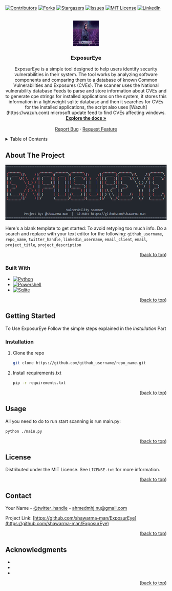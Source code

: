 <a name="readme-top"></a>





[![Contributors][contributors-shield]][contributors-url]
[![Forks][forks-shield]][forks-url]
[![Stargazers][stars-shield]][stars-url]
[![Issues][issues-shield]][issues-url]
[![MIT License][license-shield]][license-url]
[![LinkedIn][linkedin-shield]][linkedin-url]



<!-- PROJECT LOGO -->
<br />
<div align="center">
  <a href="https://github.com/github_username/repo_name">
    <img src="images/profile.jpg" alt="Logo" width="80" height="80">
  </a>

<h3 align="center">ExposurEye</h3>

  <p align="center">
    ExposurEye is a simple tool designed to help users identify security vulnerabilities in their system. The tool works by analyzing software components and comparing them to a database of known Common Vulnerabilities and Exposures (CVEs). The scanner uses the National vulnerability database Feeds to parse and store information about CVEs and to generate cpe strings for installed applications on the system,
    it stores this information in a lightweight sqlite database and then it searches for CVEs for the installed applications, the script also uses [Wazuh](https://wazuh.com) microsoft update feed to find CVEs affecting windows.
    <br />
    <a href="https://github.com/shawarma-man/ExposurEye"><strong>Explore the docs »</strong></a>
    <br />
    <br />
    <a href="https://github.com/shawarma-man/ExposurEye/issues">Report Bug</a>
    ·
    <a href="https://github.com/shawarma-man/ExposurEye/issues">Request Feature</a>
  </p>
</div>



<!-- TABLE OF CONTENTS -->
<details>
  <summary>Table of Contents</summary>
  <ol>
    <li>
      <a href="#about-the-project">About The Project</a>
      <ul>
        <li><a href="#built-with">Built With</a></li>
      </ul>
    </li>
    <li>
      <a href="#getting-started">Getting Started</a>
      <ul>
        <li><a href="#prerequisites">Prerequisites</a></li>
        <li><a href="#installation">Installation</a></li>
      </ul>
    </li>
    <li><a href="#usage">Usage</a></li>
    <li><a href="#license">License</a></li>
    <li><a href="#contact">Contact</a></li>
    <li><a href="#acknowledgments">Acknowledgments</a></li>
  </ol>
</details>



<!-- ABOUT THE PROJECT -->
## About The Project

[![Product Name Screen Shot][product-screenshot]](https://example.com)

Here's a blank template to get started: To avoid retyping too much info. Do a search and replace with your text editor for the following: `github_username`, `repo_name`, `twitter_handle`, `linkedin_username`, `email_client`, `email`, `project_title`, `project_description`

<p align="right">(<a href="#readme-top">back to top</a>)</p>



### Built With

* [![Python][python]][Python-url]
* [![Powershell][powershell]][powershell-url]
* [![Sqlite][sqlite]][sqlite-url]

<p align="right">(<a href="#readme-top">back to top</a>)</p>



<!-- GETTING STARTED -->
## Getting Started

To Use ExposurEye Follow the simple steps explained in the *Installation* Part

### Installation

1. Clone the repo
   ```sh
   git clone https://github.com/github_username/repo_name.git
   ```
2. Install requirements.txt
   ```sh
   pip -r requirements.txt
   ```

<p align="right">(<a href="#readme-top">back to top</a>)</p>



<!-- USAGE EXAMPLES -->
## Usage

All you need to do to run start scanning is run main.py:
```sh
python ./main.py
```

<p align="right">(<a href="#readme-top">back to top</a>)</p>


<!-- LICENSE -->
## License

Distributed under the MIT License. See `LICENSE.txt` for more information.

<p align="right">(<a href="#readme-top">back to top</a>)</p>



<!-- CONTACT -->
## Contact

Your Name - [@twitter_handle](https://twitter.com/twitter_handle) - ahmedmhj.nu@gmail.com

Project Link: [https://github.com/shawarma-man/ExposurEye](https://github.com/shawarma-man/ExposurEye)

<p align="right">(<a href="#readme-top">back to top</a>)</p>



<!-- ACKNOWLEDGMENTS -->
## Acknowledgments

* []()
* []()
* []()

<p align="right">(<a href="#readme-top">back to top</a>)</p>



<!-- MARKDOWN LINKS & IMAGES -->
<!-- https://www.markdownguide.org/basic-syntax/#reference-style-links -->
[contributors-shield]: https://img.shields.io/github/contributors/shawarma-man/ExposurEye.svg?style=for-the-badge
[contributors-url]: https://github.com/shawarma-man/ExposurEye/graphs/contributors
[forks-shield]: https://img.shields.io/github/forks/shawarma-man/ExposurEye.svg?style=for-the-badge
[forks-url]: https://github.com/shawarma-man/ExposurEye/network/members
[stars-shield]: https://img.shields.io/github/stars/shawarma-man/ExposurEye.svg?style=for-the-badge
[stars-url]: https://github.com/shawarma-man/ExposurEye/stargazers
[issues-shield]: https://img.shields.io/github/issues/shawarma-man/ExposurEye.svg?style=for-the-badge
[issues-url]: https://github.com/shawarma-man/ExposurEye/issues
[license-shield]: https://img.shields.io/github/license/shawarma-man/ExposurEye.svg?style=for-the-badge
[license-url]: https://github.com/shawarma-man/ExposurEye/blob/master/LICENSE.txt
[linkedin-shield]: https://img.shields.io/badge/-LinkedIn-black.svg?style=for-the-badge&logo=linkedin&colorB=555
[linkedin-url]: https://linkedin.com/in/ahmed-jalamneh
[product-screenshot]: images/banner.png
[python]: https://img.shields.io/badge/Python-3776AB?style=for-the-badge&logo=python&logoColor=white
[Python-url]: https://www.python.org
[powershell]: https://img.shields.io/badge/Powershell-2CA5E0?style=for-the-badge&logo=powershell&logoColor=white
[powershell-url]: https://learn.microsoft.com/en-us/powershell/
[sqlite]: https://img.shields.io/badge/SQLite-07405E?style=for-the-badge&logo=sqlite&logoColor=white
[sqlite-url]: https://sqlite.org
